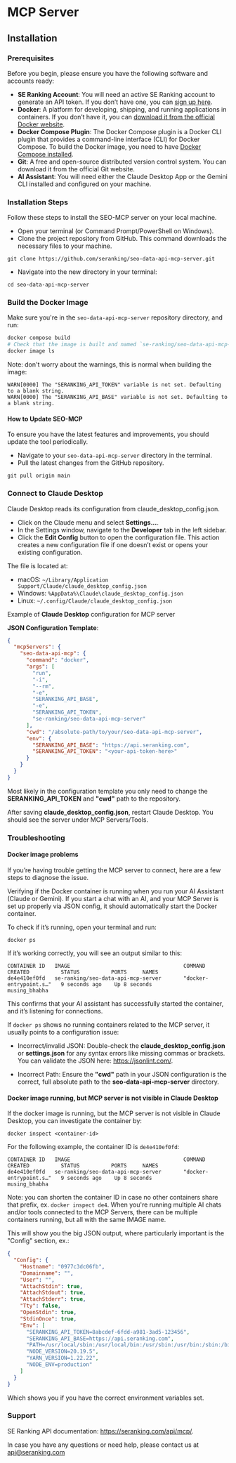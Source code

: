 # MCP Server

## Installation

### Prerequisites
   Before you begin, please ensure you have the following software and accounts ready:

- **SE Ranking Account**: You will need an active SE Ranking account to generate an API token. If you don’t have one, you can [sign up here](https://online.seranking.com/admin.api.dashboard.html).
- **Docker**: A platform for developing, shipping, and running applications in containers. If you don’t have it, you can [download it from the official Docker website](https://www.docker.com/get-started).
- **Docker Compose Plugin**: The Docker Compose plugin is a Docker CLI plugin that provides a command-line interface (CLI) for Docker Compose. To build the Docker image, you need to have [Docker Compose installed](https://docs.docker.com/compose/install/).
- **Git**: A free and open-source distributed version control system. You can download it from the official Git website.
- **AI Assistant**: You will need either the Claude Desktop App or the Gemini CLI installed and configured on your machine.

### Installation Steps
Follow these steps to install the SEO-MCP server on your local machine.
- Open your terminal (or Command Prompt/PowerShell on Windows).
- Clone the project repository from GitHub. This command downloads the necessary files to your machine.
```shell 
git clone https://github.com/seranking/seo-data-api-mcp-server.git
```
- Navigate into the new directory in your terminal: 
```shell
cd seo-data-api-mcp-server
```

### Build the Docker Image
Make sure you're in the `seo-data-api-mcp-server` repository directory, and run:
```bash
docker compose build
# Check that the image is built and named `se-ranking/seo-data-api-mcp-server`:
docker image ls
```
Note: don't worry about the warnings, this is normal when building the image:
```
WARN[0000] The "SERANKING_API_TOKEN" variable is not set. Defaulting to a blank string. 
WARN[0000] The "SERANKING_API_BASE" variable is not set. Defaulting to a blank string.
```

#### How to Update SEO-MCP
To ensure you have the latest features and improvements, you should update the tool periodically.
- Navigate to your `seo-data-api-mcp-server` directory in the terminal. 
- Pull the latest changes from the GitHub repository.

```shell
git pull origin main
```

### Connect to Claude Desktop

Claude Desktop reads its configuration from claude_desktop_config.json.

- Click on the Claude menu and select **Settings...**.
- In the Settings window, navigate to the **Developer** tab in the left sidebar.
- Click the **Edit Config** button to open the configuration file. This action creates a new configuration file if one doesn’t exist or opens your existing configuration.

The file is located at:
- macOS: `~/Library/Application Support/Claude/claude_desktop_config.json`
- Windows: `%AppData%\Claude\claude_desktop_config.json`
- Linux: `~/.config/Claude/claude_desktop_config.json`

Example of **Claude Desktop** configuration for MCP server

<b>JSON Configuration Template</b>:

```json
{
  "mcpServers": {
    "seo-data-api-mcp": {
      "command": "docker",
      "args": [
        "run",
        "-i",
        "--rm",
        "-e",
        "SERANKING_API_BASE",
        "-e",
        "SERANKING_API_TOKEN",
        "se-ranking/seo-data-api-mcp-server"
      ],
      "cwd": "/absolute-path/to/your/seo-data-api-mcp-server",
      "env": {
        "SERANKING_API_BASE": "https://api.seranking.com",
        "SERANKING_API_TOKEN": "<your-api-token-here>"
      }
    }
  }
}
```
Most likely in the configuration template you only need to change the **SERANKING_API_TOKEN** and **"cwd"** path to the repository.

After saving **claude_desktop_config.json**, restart Claude Desktop. You should see the server under MCP Servers/Tools.

### Troubleshooting

#### Docker image problems
If you’re having trouble getting the MCP server to connect, here are a few steps to diagnose the issue.

Verifying if the Docker container is running when you run your AI Assistant (Claude or Gemini). If you start a chat with an AI, and your MCP Server is set up properly via JSON config, it should automatically start the Docker container.

To check if it’s running, open your terminal and run:

```shell
docker ps
```

If it’s working correctly, you will see an output similar to this:

```shell 
CONTAINER ID   IMAGE                                    COMMAND                  CREATED          STATUS          PORTS     NAMES
de4e410ef0fd   se-ranking/seo-data-api-mcp-server       "docker-entrypoint.s…"   9 seconds ago    Up 8 seconds              musing_bhabha
```
This confirms that your AI assistant has successfully started the container, and it’s listening for connections.

If `docker ps` shows no running containers related to the MCP server, it usually points to a configuration issue:

- Incorrect/invalid JSON: Double-check the <b>claude_desktop_config.json</b> or <b>settings.json</b> for any syntax errors like missing commas or brackets. You can validate the JSON here: https://jsonlint.com/.

- Incorrect Path: Ensure the <b>"cwd"</b> path in your JSON configuration is the correct, full absolute path to the <b>seo-data-api-mcp-server</b> directory.

#### Docker image running, but MCP server is not visible in Claude Desktop

If the docker image is running, but the MCP server is not visible in Claude Desktop, you can investigate the container by:
```
docker inspect <container-id>
```
For the following example, the container ID is `de4e410ef0fd`:
```shell 
CONTAINER ID   IMAGE                                    COMMAND                  CREATED          STATUS          PORTS     NAMES
de4e410ef0fd   se-ranking/seo-data-api-mcp-server       "docker-entrypoint.s…"   9 seconds ago    Up 8 seconds              musing_bhabha
```

Note: you can shorten the container ID in case no other containers share that prefix, ex. `docker inspect de4`. When you're running multiple AI chats and/or tools connected to the MCP Servers, there can be multiple containers running, but all with the same IMAGE name.

This will show you the big JSON output, where particularly important is the "Config" section, ex.:
```json
{
  "Config": {
    "Hostname": "0977c3dc06fb",
    "Domainname": "",
    "User": "",
    "AttachStdin": true,
    "AttachStdout": true,
    "AttachStderr": true,
    "Tty": false,
    "OpenStdin": true,
    "StdinOnce": true,
    "Env": [
      "SERANKING_API_TOKEN=8abcdef-6fdd-a981-3ad5-123456",
      "SERANKING_API_BASE=https://api.seranking.com",
      "PATH=/usr/local/sbin:/usr/local/bin:/usr/sbin:/usr/bin:/sbin:/bin",
      "NODE_VERSION=20.19.5",
      "YARN_VERSION=1.22.22",
      "NODE_ENV=production"
    ]
  }
}
```
Which shows you if you have the correct environment variables set.

### Support
SE Ranking API documentation: https://seranking.com/api/mcp/.

In case you have any questions or need help, please contact us at [api@seranking.com](mailto:api@seranking.com)
